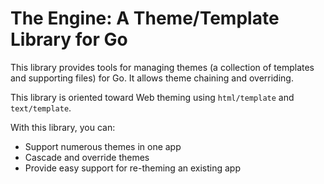 # The Engine: A Theme/Template Library for Go

This library provides tools for managing themes (a collection of
templates and supporting files) for Go. It allows theme chaining
and overriding.

This library is oriented toward Web theming using `html/template`
and `text/template`.

With this library, you can:

- Support numerous themes in one app
- Cascade and override themes
- Provide easy support for re-theming an existing app
